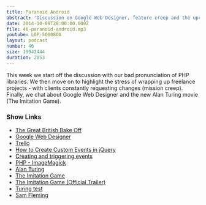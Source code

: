 ```yaml
---
title: Paranoid Android
abstract: 'Discussion on Google Web Designer, feature creep and the upcoming Turing movie'
date: 2014-10-09T20:00:00.000Z
file: 46-paranoid-android.mp3
youtube: LOP-5O008OA
layout: podcast
number: 46
size: 19942444
duration: 2053
---
```


This week we start off the discussion with our bad pronunciation of PHP libraries.
We then move on to highlight the stress of wrapping up freelance projects - with clients constantly requesting changes (mission creep).
Finally, we chat about Google Web Designer and the new Alan Turing movie (The Imitation Game).

### Show Links

- [The Great British Bake Off](http://www.bbc.co.uk/programmes/b013pqnm)
- [Google Web Designer](http://www.google.co.uk/webdesigner/)
- [Trello](https://trello.com/)
- [How to Create Custom Events in jQuery](http://www.sitepoint.com/jquery-custom-events/)
- [Creating and triggering events](https://developer.mozilla.org/en-US/docs/Web/Guide/Events/Creating_and_triggering_events)
- [PHP - ImageMagick](http://php.net/manual/en/book.imagick.php)
- [Alan Turing](http://en.wikipedia.org/wiki/Alan_Turing)
- [The Imitation Game](http://www.imdb.com/title/tt2084970/)
- [The Imitation Game (Official Trailer)](http://www.imdb.com/video/imdb/vi969255961)
- [Turing test](http://en.wikipedia.org/wiki/Turing_test)
- [Sam Fleming](http://samfleming.me/)

